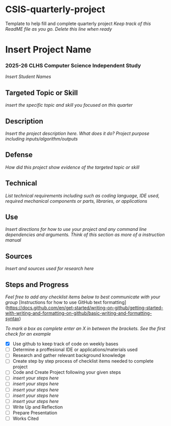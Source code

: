 # CSIS-quarterly-project
Template to help fill and complete quarterly project
_Keep track of this ReadME file as you go. Delete this line when ready_ 

# Insert Project Name
### 2025-26 CLHS Computer Science Independent Study
_Insert Student Names_

## Targeted Topic or Skill
_insert the specific topic and skill you focused on this quarter_

## Description
_Insert the project description here. What does it do?_ 
_Project purpose including inputs/algorithm/outputs_

## Defense
_How did this project show evidence of the targeted topic or skill_

## Technical
_List technical requirements including such as coding language, IDE used, required mechanical components or parts, libraries, or applications_

## Use
_Insert directions for how to use your project and any command line dependencies and arguments. Think of this section as more of a instruction manual_


## Sources
_Insert and sources used for research here_

## Steps and Progress 
_Feel free to add any checklist items below to best communicate with your group_
[Instructions for how to use GitHub text formatting] (https://docs.github.com/en/get-started/writing-on-github/getting-started-with-writing-and-formatting-on-github/basic-writing-and-formatting-syntax) 

_To mark a box as complete enter an X in between the brackets. See the first check for an example_
- [X] Use github to keep track of code on weekly bases
- [ ] Determine a proffesional IDE or applications/materials used
- [ ] Research and gather relevant background knowledge 
- [ ] Create step by step process of checklist items needed to complete project
- [ ] Code and Create Project following your given steps
- [ ] _insert your steps here_
- [ ] _insert your steps here_
- [ ] _insert your steps here_
- [ ] _insert your steps here_
- [ ] _insert your steps here_
- [ ] Write Up and Reflection 
- [ ] Prepare Presentation
- [ ] Works Cited
